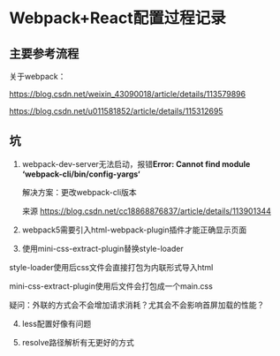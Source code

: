 # Webpack+React配置过程记录

## 主要参考流程

关于webpack：

https://blog.csdn.net/weixin_43090018/article/details/113579896

https://blog.csdn.net/u011581852/article/details/115312695

## 坑

1. webpack-dev-server无法启动，报错**Error: Cannot find module ‘webpack-cli/bin/config-yargs‘**

   解决方案：更改webpack-cli版本

   来源 https://blog.csdn.net/cc18868876837/article/details/113901344

2. webpack5需要引入html-webpack-plugin插件才能正确显示页面

3. 使用mini-css-extract-plugin替换style-loader

  style-loader使用后css文件会直接打包为内联形式导入html

  mini-css-extract-plugin使用后文件会打包成一个main.css
  
  疑问：外联的方式会不会增加请求消耗？尤其会不会影响首屏加载的性能？
  
4. less配置好像有问题

5. resolve路径解析有无更好的方式